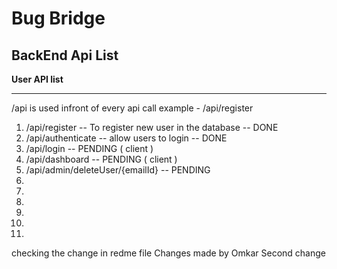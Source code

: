 # Bug Bridge

## BackEnd Api List

**User API list**

---

/api is used infront of every api call
example - /api/register

1. /api/register -- To register new user in the database -- DONE
2. /api/authenticate -- allow users to login -- DONE
3. /api/login -- PENDING ( client )
4. /api/dashboard -- PENDING ( client )
5. /api/admin/deleteUser/{emailId} -- PENDING
6.
7.
8.
9.
10.
11.

checking the change in redme file
Changes made by Omkar 
Second change 